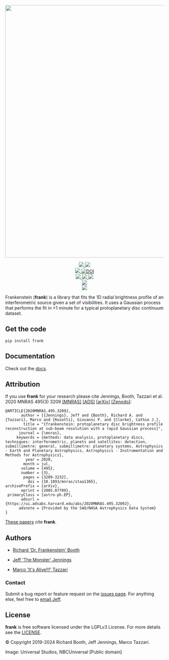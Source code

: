 <p align="center">
   <img width = "800" src="https://github.com/discsim/frank/blob/master/docs/images/day_off.png?raw=true"/>		   
 </p>

<p align="center">
  <!-- current release -->
  <a href="https://github.com/discsim/frank/releases">
      <img src="https://img.shields.io/github/release/discsim/frank/all.svg">
  </a>

  <!-- current version on pypi -->
  <a href="https://pypi.python.org/pypi/frank">
      <img src="https://img.shields.io/pypi/v/frank.svg">

  <br/>
  <!-- changelog -->
  <a href="https://github.com/discsim/frank/blob/master/HISTORY.rst">
    <img src="https://img.shields.io/badge/changelog-detailed-blue"/>
  </a>

  <!-- zenodo -->
  <a href="https://doi.org/10.5281/zenodo.3832064">
      <img src="https://zenodo.org/badge/DOI/10.5281/zenodo.3832064.svg" alt="DOI">

  <br/>
  <!-- tests -->
  <a href="https://github.com/discsim/frank/actions/workflows/tests.yml">
      <img src="https://github.com/discsim/frank/actions/workflows/tests.yml/badge.svg">
  </a>    

  <!-- docs build -->
  <a href="https://github.com/discsim/frank/actions/workflows/docs.yml">
    <img src="https://github.com/discsim/frank/actions/workflows/docs.yml/badge.svg"/>
  </a>   

  <!-- coverage -->
  <a href="https://discsim.github.io/frank/coverage/index.html">
      <img src="https://discsim.github.io/frank/coverage/badge.svg">

  <br/>
  <!-- paper -->
  <a href="https://academic.oup.com/mnras/advance-article/doi/10.1093/mnras/staa1365/5838058?guestAccessKey=7f163a1f-c12f-4771-8e54-928636794a5b">
      <img src="https://img.shields.io/badge/paper-MNRAS-blue.svg">
  </a>

  <br/>
  <!-- license -->
  <a href="https://www.gnu.org/licenses/lgpl-3.0">
      <img src="https://img.shields.io/badge/license-LGPL%20v3-blue.svg">   
  </a>      
</p>

Frankenstein (**frank**) is a library that fits the 1D radial brightness profile of an interferometric source given a set of visibilities. It uses a Gaussian process that performs the fit in <1 minute for a typical protoplanetary disc continuum dataset.

Get the code
------------
```
pip install frank
```

Documentation
-------------
Check out the [docs](https://discsim.github.io/frank/).

Attribution
-----------
If you use **frank** for your research please cite Jennings, Booth, Tazzari et al. 2020 MNRAS 495(3) 3209
[[MNRAS]](https://academic.oup.com/mnras/article/495/3/3209/5838058?guestAccessKey=7f163a1f-c12f-4771-8e54-928636794a5b)
[[ADS]](https://ui.adsabs.harvard.edu/abs/2020MNRAS.495.3209J/abstract)
[[arXiv]](https://arxiv.org/abs/2005.07709)
[[Zenodo]](https://doi.org/10.5281/zenodo.3832064):
```
@ARTICLE{2020MNRAS.495.3209J,
       author = {{Jennings}, Jeff and {Booth}, Richard A. and {Tazzari}, Marco and {Rosotti}, Giovanni P. and {Clarke}, Cathie J.},
        title = "{frankenstein: protoplanetary disc brightness profile reconstruction at sub-beam resolution with a rapid Gaussian process}",
      journal = {\mnras},
     keywords = {methods: data analysis, protoplanetary discs, techniques: interferometric, planets and satellites: detection, submillimetre: general, submillimetre: planetary systems, Astrophysics - Earth and Planetary Astrophysics, Astrophysics - Instrumentation and Methods for Astrophysics},
         year = 2020,
        month = jul,
       volume = {495},
       number = {3},
        pages = {3209-3232},
          doi = {10.1093/mnras/staa1365},
archivePrefix = {arXiv},
       eprint = {2005.07709},
 primaryClass = {astro-ph.EP},
       adsurl = {https://ui.adsabs.harvard.edu/abs/2020MNRAS.495.3209J},
      adsnote = {Provided by the SAO/NASA Astrophysics Data System}
}
```

[These papers](https://ui.adsabs.harvard.edu/search/q=citations(doi%3A10.1093%2Fmnras%2Fstaa1365)%20&sort=date%20desc%2C%20bibcode%20desc&p_=0) cite **frank**.

Authors
-------
- [Richard 'Dr. Frankenstein' Booth](https://github.com/rbooth200)

- [Jeff 'The Monster' Jennings](https://github.com/jeffjennings)

- [Marco 'It's Alive!!!' Tazzari](https://github.com/mtazzari)

### Contact ###
Submit a bug report or feature request on the [issues page](https://github.com/discsim/frank/issues). For anything else, feel free to [email Jeff](mailto:jjennings1519@gmail.com).

License
-------
**frank** is free software licensed under the LGPLv3 License. For more details see the [LICENSE](https://github.com/discsim/frank/blob/master/LICENSE.txt).

© Copyright 2019-2024 Richard Booth, Jeff Jennings, Marco Tazzari.

Image: Universal Studios, NBCUniversal [Public domain]
